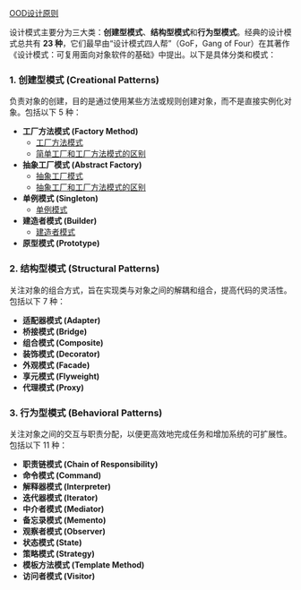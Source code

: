 [OOD设计原则](./1.OOD原则.md)

设计模式主要分为三大类：**创建型模式**、**结构型模式**和**行为型模式**。经典的设计模式总共有 **23 种**，它们最早由“设计模式四人帮”（GoF，Gang of Four）在其著作《设计模式：可复用面向对象软件的基础》中提出。以下是具体分类和模式：

### 1. 创建型模式 (Creational Patterns)

负责对象的创建，目的是通过使用某些方法或规则创建对象，而不是直接实例化对象。包括以下 5 种：

- **工厂方法模式 (Factory Method)**
  - [工厂方法模式](./工厂方法模式/1.工厂方法模式.md)
  - [简单工厂和工厂方法模式的区别](./工厂方法模式/2.简单工厂和工厂方法模式.md)
- **抽象工厂模式 (Abstract Factory)**
  - [抽象工厂模式](./工厂方法模式/1.工厂方法模式.md)
  - [抽象工厂和工厂方法模式的区别](./工厂方法模式/2.简单工厂和工厂方法模式.md)
- **单例模式 (Singleton)**
  - [单例模式](./单例模式/1.单例模式.md)
- **建造者模式 (Builder)**
  - [建造者模式](./建造者模式/1.建造者模式.md)
- **原型模式 (Prototype)**

### 2. 结构型模式 (Structural Patterns)

关注对象的组合方式，旨在实现类与对象之间的解耦和组合，提高代码的灵活性。包括以下 7 种：

- **适配器模式 (Adapter)**
- **桥接模式 (Bridge)**
- **组合模式 (Composite)**
- **装饰模式 (Decorator)**
- **外观模式 (Facade)**
- **享元模式 (Flyweight)**
- **代理模式 (Proxy)**

### 3. 行为型模式 (Behavioral Patterns)

关注对象之间的交互与职责分配，以便更高效地完成任务和增加系统的可扩展性。包括以下 11 种：

- **职责链模式 (Chain of Responsibility)**
- **命令模式 (Command)**
- **解释器模式 (Interpreter)**
- **迭代器模式 (Iterator)**
- **中介者模式 (Mediator)**
- **备忘录模式 (Memento)**
- **观察者模式 (Observer)**
- **状态模式 (State)**
- **策略模式 (Strategy)**
- **模板方法模式 (Template Method)**
- **访问者模式 (Visitor)**
